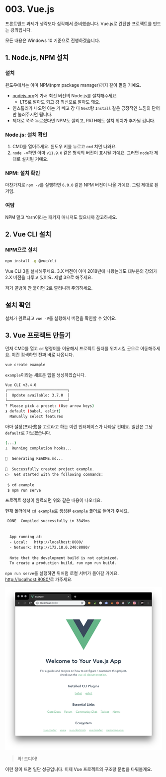 # 003. Vue.js
프론트엔드 과제가 생각보다 심각해서 준비했습니다. Vue.js로 간단한 프로젝트를 만드는 강의입니다.

모든 내용은 Windows 10 기준으로 진행하겠습니다.

## 1. Node.js, NPM 설치

### 설치
윈도우에서는 아마 NPM(npm package manager)까지 같이 깔릴 거예요.

- [nodejs.org](https://nodejs.org/en/)에 가서 최신 버전의 Node.js를 설치해주세요.
  - LTS로 깔아도 되고 걍 최신으로 깔아도 돼요.
- 인스톨러가 나오면 아는 거 빼고 걍 다 `Next`랑 `Install` 같은 긍정적인 느낌의 단어만 눌러주시면 됩니다.
- 제대로 쭉쭉 누르셨다면 NPM도 깔리고, PATH에도 설치 위치가 추가될 겁니다.

### Node.js: 설치 확인
1. CMD를 열어주세요. 윈도우 키를 누르고 `cmd` 치면 나와요.
2. `node -v`하면 아마 `v11.9.0` 같은 형식의 버전이 표시될 거예요. 그러면 `node`가 제대로 설치된 거예요.

### NPM: 설치 확인
마찬가지로 `npm -v`를 실행하면 `6.9.0` 같은 NPM 버전이 나올 거예요. 그럼 제대로 된 거임.

### 여담
NPM 말고 Yarn이라는 패키지 매니저도 있으니까 참고하세요.

## 2. Vue CLI 설치

### NPM으로 설치

```bash
npm install -g @vue/cli
```

Vue CLI 3을 설치해주세요. 3.X 버전이 이미 2018년에 나왔는데도 대부분의 강의가 2.X 버전을 다루고 있어요. 제발 3으로 해주세요.
 
저거 골뱅이 안 붙이면 2로 깔리니까 주의하세요.

## 설치 확인
설치가 완료되고 `vue -V`를 실행해서 버전을 확인할 수 있어요.

## 3. Vue 프로젝트 만들기
먼저 CMD를 열고 `cd` 명령어를 이용해서 프로젝트 폴더를 위치시킬 곳으로 이동해주세요. 이건 검색하면 진짜 바로 나옵니다.

```bash
vue create example
```

`example`이라는 새로운 앱을 생성하겠습니다.

```bash
Vue CLI v3.4.0
┌───────────────────────────┐
│  Update available: 3.7.0  │
└───────────────────────────┘
? Please pick a preset: (Use arrow keys)
❯ default (babel, eslint) 
  Manually select features 
```

아마 설정(프리셋)을 고르라고 하는 이런 인터페이스가 나타날 건데요. 일단은 그냥 `default`로 가보겠습니다.

```bash
(...)
⚓  Running completion hooks...

📄  Generating README.md...

🎉  Successfully created project example.
👉  Get started with the following commands:

 $ cd example
 $ npm run serve
```

프로젝트 생성이 완료되면 위와 같은 내용이 나오네요.

현재 폴더에서 `cd example`로 생성된 `example` 폴더로 들어가 주세요.

```bash
 DONE  Compiled successfully in 3349ms                                                                                 오후 4:35:52

 
  App running at:
  - Local:   http://localhost:8080/ 
  - Network: http://172.18.0.240:8080/

  Note that the development build is not optimized.
  To create a production build, run npm run build.
```

`npm run serve`를 실행하면 위처럼 로컬 서버가 돌아갈 거예요. [http://localhost:8080/](http://localhost:8080/)로 가주세요.

![hello-vue](./images/hello-vue.png)
> 와! 드디어!

이런 창이 뜨면 일단 성공입니다. 이제 Vue 프로젝트의 구조랑 문법을 다뤄볼게요.
